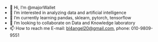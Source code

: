 - 👋 Hi, I’m @majorWallet
- 👀 I’m interested in analyzing data and artificial intelligence
- 🌱 I’m currently learning pandas, sklearn, pytorch, tensorflow
- 💞️ I’m looking to collaborate on Data and Knowledge laboratory
- 📫 How to reach me E-mail: bl4angel20@gmail.com, phone: 010-9809-9551

<!---
majorWallet/majorWallet is a ✨ special ✨ repository because its `README.md` (this file) appears on your GitHub profile.
You can click the Preview link to take a look at your changes.
--->
